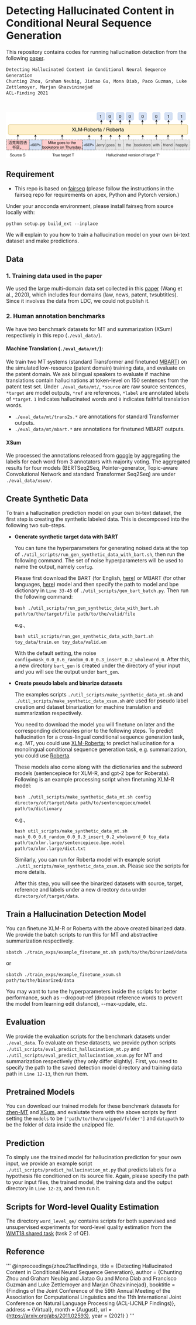# Detecting Hallucinated Content in Conditional Neural Sequence Generation
This repository contains codes for running hallucination detection from the following [paper](https://arxiv.org/abs/2011.02593).
```
Detecting Hallucinated Content in Conditional Neural Sequence Generation
Chunting Zhou, Graham Neubig, Jiatao Gu, Mona Diab, Paco Guzman, Luke Zettlemoyer, Marjan Ghazvininejad
ACL-Finding 2021
```
<br>

![Model](figs/model_finetune-1.png)
<br>

## Requirement
- This repo is based on [fairseq](https://github.com/pytorch/fairseq) 
(please follow the instructions in the fairseq repo for requirements on apex, Python and Pytorch version.)

Under your anoconda environment, please install fairseq from source locally with:
```shell script
python setup.py build_ext --inplace
```

We will explain to you how to train a hallucination model on your own bi-text dataset and make predictions.
## Data
### 1. Training data used in the paper

We used the large multi-domain data set collected in this [paper](https://arxiv.org/pdf/1911.09912.pdf) (Wang et al., 2020), which includes four domains (law, news, patent, tvsubtitles).
Since it involves the data from LDC, we could not publish it.

### 2. Human annotation benchmarks 

We have two benchmark datasets for MT and summarization (XSum) respectively in this repo (`./eval_data/`). 
#### Machine Translation (`./eval_data/mt/`): 
We train two MT systems (standard Transformer and finetuned [MBART](https://github.com/pytorch/fairseq/tree/master/examples/mbart)) on the simulated low-resource (patent domain) training data, and evaluate on the patent domain. 
We ask bilingual speakers to evaluate if machine translations contain hallucinations at token-level on 150 sentences from the patent test set.
Under `./eval_data/mt/`, `*source` are raw source sentences, `*target` are model outputs, `*ref` are references, `*label` are annotated labels of `*target`.
`1` indicates hallucinated words and `0` indicates faithful translation words.
- `./eval_data/mt/trans2s.*` are annotations for standard Transformer outputs.
- `./eval_data/mt/mbart.*` are annotations for finetuned MBART outputs.
#### XSum
We processed the annotations released from [google](https://github.com/google-research-datasets/xsum_hallucination_annotations) by aggregating the labels for each word from 3 annotators with majority voting.
The aggregated results for four models (BERTSeq2Seq, Pointer-generator, Topic-aware Convolutional Network and standard Transformer Seq2Seq) are under `./eval_data/xsum/`.

## Create Synthetic Data
To train a hallucination prediction model on your own bi-text dataset, the first step is creating the synthetic labeled data.
This is decomposed into the following two sub-steps.
- **Generate synthetic target data with BART**

  You can tune the hyperparameters for generating noised data at the top of `./util_scripts/run_gen_synthetic_data_with_bart.sh`, then run the following command.
  The set of noise hyperparameters will be used to name the output, namely `config`.

  Please first download the BART (for English, [here](https://github.com/pytorch/fairseq/tree/master/examples/bart)) or MBART (for other languages, [here](https://github.com/pytorch/fairseq/tree/master/examples/mbart)) model
and then specify the path to model and bpe dictionary in `Line 33-45` of `./util_scripts/gen_bart_batch.py`.
  Then run the following command:
  ```commandline
  bash ./util_scripts/run_gen_synthetic_data_with_bart.sh path/to/the/target/file path/to/the/valid/file
  ```
  e.g.,
  ```commandline
  bash util_scripts/run_gen_synthetic_data_with_bart.sh toy_data/train.en toy_data/valid.en
  ```
  With the default setting, the noise `config=mask_0.0_0.6_random_0.0_0.3_insert_0.2_wholeword_0`.
  After this, a new directory `bart_gen` is created under the directory of your input and you will see the output under `bart_gen`.
 
- **Create pseudo labels and binarize datasets**

  The examples scripts `./util_scripts/make_synthetic_data_mt.sh` and `./util_scripts/make_synthetic_data_xsum.sh` 
are used for pseudo label creation and dataset binarization for machine translation and summarization respectively.

  You need to download the model you will finetune on later and the corresponding dictionaries prior to the following steps.
To predict hallucination for a cross-lingual conditional sequence generation task, e.g. MT, you could use [XLM-Roberta](https://github.com/pytorch/fairseq/tree/master/examples/xlmr);
to predict hallucination for a monolingual conditional sequence generation task, e.g. summarization, you could use [Roberta](https://github.com/pytorch/fairseq/tree/master/examples/roberta).

  These models also come along with the dictionaries and the subword models (sentencepiece for XLM-R, and gpt-2 bpe for Roberata).
Following is an example processing script when finetuning XLM-R model:
  ```commandline
  bash ./util_scripts/make_synthetic_data_mt.sh config directory/of/target/data path/to/sentencepiece/model path/to/dictionary 
  ```
  e.g.,
  ```commandline
  bash util_scripts/make_synthetic_data_mt.sh mask_0.0_0.6_random_0.0_0.3_insert_0.2_wholeword_0 toy_data path/to/xlmr.large/sentencepiece.bpe.model path/to/xlmr.large/dict.txt
  ```
  Similarly, you can run for Roberta model with example script `./util_scripts/make_synthetic_data_xsum.sh`. Please see the scripts for more details.

  After this step, you will see the binarized datasets with source, target, reference and labels under a new directory `data` under `directory/of/target/data`.

## Train a Hallucination Detection Model
You can finetune XLM-R or Roberta with the above created binarized data.
We provide the batch scripts to run this for MT and abstractive summarization respectively.
```commandline
sbatch ./train_exps/example_finetune_mt.sh path/to/the/binarized/data
```
or 
```commandline
sbatch ./train_exps/example_finetune_xsum.sh path/to/the/binarized/data
```
You may want to tune the hyperparameters inside the scripts for better performance, such as --dropout-ref (dropout reference words to prevent the model from learning edit distance), --max-update, etc.

## Evaluation
We provide the evaluation scripts for the benchmark datasets under `./eval_data`.
To evaluate on these datasets, we provide python scripts `./util_scripts/eval_predict_hallucination_mt.py` and
`./util_scripts/eval_predict_hallucination_xsum.py` for MT and summarization respectively (they only differ slightly).
First, you need to specify the path to the saved detection model directory and training data path in `Line 12-13`, then run them.

## Pretrained Models
You can download our trained models for these benchmark datasets for [zhen-MT](https://dl.fbaipublicfiles.com/detect-hallucination/zhen.mt.xlmr.tar.gz) and [XSum](https://dl.fbaipublicfiles.com/detect-hallucination/xsum.roberta.tar.gz), and evalutate them with the above scripts by first setting the `models` to be `['path/to/the/unzipped/folder']` and `datapath` to be the folder of data inside the unzipped file.

## Prediction
To simply use the trained model for hallucination prediction for your own input, we provide an example script `./util_scripts/predict_hallucination_mt.py`
that predicts labels for a hypothesis file conditioned on its source file.
Again, please specify the path to your input files, the trained model, the training data and the output directory in `Line 12-23`, and then run it.

## Scripts for Word-level Quality Estimation
The directory `word_level_qe/` contains scripts for both supervised and unsupervised experiments for word-level quality estimation from the [WMT18 shared task](http://www.statmt.org/wmt18/quality-estimation-task.html) (task 2 of QE). 

## Reference
'''
@inproceedings{zhou21aclfindings,
    title = {Detecting Hallucinated Content in Conditional Neural Sequence Generation},
    author = {Chunting Zhou and Graham Neubig and Jiatao Gu and Mona Diab and Francisco Guzmán and Luke Zettlemoyer and Marjan Ghazvininejad},
    booktitle = {Findings of the Joint Conference of the 59th Annual Meeting of the Association for Computational Linguistics and the 11th International Joint Conference on Natural Language Processing (ACL-IJCNLP Findings)},
    address = {Virtual},
    month = {August},
    url = {https://arxiv.org/abs/2011.02593},
    year = {2021}
}
'''
